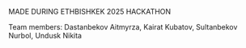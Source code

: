 MADE DURING ETHBISHKEK 2025 HACKATHON

Team members:
Dastanbekov Aitmyrza,
Kairat Kubatov,
Sultanbekov Nurbol,
Undusk Nikita
